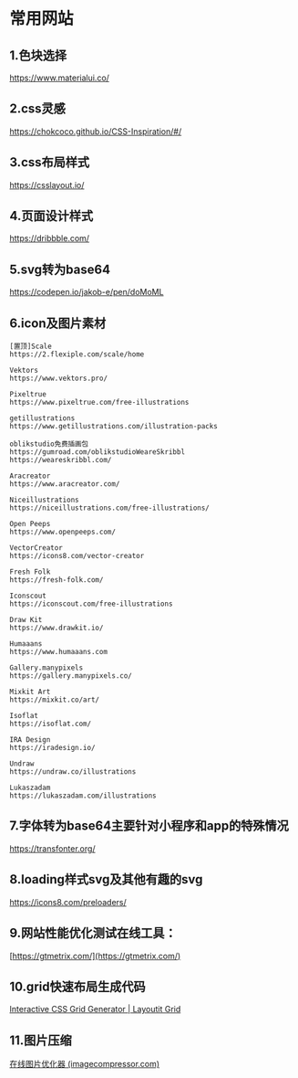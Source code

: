 # 常用网站
## 1.色块选择

https://www.materialui.co/

## 2.css灵感

https://chokcoco.github.io/CSS-Inspiration/#/

## 3.css布局样式

https://csslayout.io/

## 4.页面设计样式

https://dribbble.com/

## 5.svg转为base64

https://codepen.io/jakob-e/pen/doMoML

## 6.icon及图片素材

```text
[置顶]Scale  
https://2.flexiple.com/scale/home

Vektors 
https://www.vektors.pro/

Pixeltrue  
https://www.pixeltrue.com/free-illustrations

getillustrations 
https://www.getillustrations.com/illustration-packs

oblikstudio免费插画包 
https://gumroad.com/oblikstudioWeareSkribbl  
https://weareskribbl.com/

Aracreator  
https://www.aracreator.com/

Niceillustrations 
https://niceillustrations.com/free-illustrations/

Open Peeps
https://www.openpeeps.com/

VectorCreator
https://icons8.com/vector-creator

Fresh Folk
https://fresh-folk.com/

Iconscout
https://iconscout.com/free-illustrations

Draw Kit
https://www.drawkit.io/

Humaaans
https://www.humaaans.com

Gallery.manypixels
https://gallery.manypixels.co/

Mixkit Art 
https://mixkit.co/art/

Isoflat
https://isoflat.com/

IRA Design
https://iradesign.io/

Undraw
https://undraw.co/illustrations

Lukaszadam
https://lukaszadam.com/illustrations
```

## 7.字体转为base64主要针对小程序和app的特殊情况

https://transfonter.org/

##  8.loading样式svg及其他有趣的svg
https://icons8.com/preloaders/

##  9.网站性能优化测试在线工具：
[https://gtmetrix.com/](https://gtmetrix.com/)
## 10.grid快速布局生成代码
[Interactive CSS Grid Generator | Layoutit Grid](https://grid.layoutit.com/)
## 11.图片压缩
[在线图片优化器 (imagecompressor.com)](https://imagecompressor.com/zh/)
